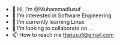 - 👋 Hi, I’m @MuhammadIusuf
- 👀 I’m interested in Software Engineering
- 🌱 I’m currently learning Linux
- 💞️ I’m looking to collaborate on ...
- 📫 How to reach me theiusuf@gmail.com

<!---
MuhammadIusuf/MuhammadIusuf is a ✨ special ✨ repository because its `README.md` (this file) appears on your GitHub profile.
You can click the Preview link to take a look at your changes.
--->
